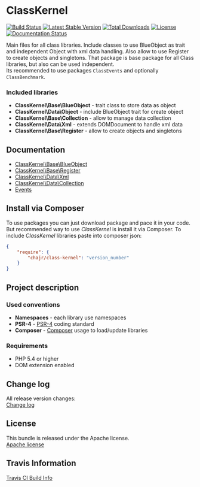 ClassKernel
============

[![Build Status](https://travis-ci.org/chajr/class-kernel.svg)](https://travis-ci.org/chajr/class-kernel)
[![Latest Stable Version](https://poser.pugx.org/chajr/class-kernel/v/stable.svg)](https://packagist.org/packages/chajr/class-kernel)
[![Total Downloads](https://poser.pugx.org/chajr/class-kernel/downloads.svg)](https://packagist.org/packages/chajr/class-kernel)
[![License](https://poser.pugx.org/chajr/class-kernel/license.svg)](https://packagist.org/packages/chajr/class-kernel)
[![Documentation Status](https://readthedocs.org/projects/class-kernel/badge/?version=latest)](https://readthedocs.org/projects/class-kernel/?badge=latest)

Main files for all class libraries. Include classes to use BlueObject as trait and
independent Object with xml data handling. Also allow to use Register to create
objects and singletons. That package is base package for all Class libraries, but
also can be used independent.  
Its recommended to use packages `ClassEvents` and optionally `ClassBenchmark`.

### Included libraries
* **ClassKernel\Base\BlueObject** - trait class to store data as object
* **ClassKernel\Data\Object** - include BlueObject trait for create object
* **ClassKernel\Base\Collection** - allow to manage data collection
* **ClassKernel\Data\Xml** - extends DOMDocument to handle xml data
* **ClassKernel\Base\Register** - allow to create objects and singletons

Documentation
--------------
* [ClassKernel\Base\BlueObject](https://github.com/chajr/class-kernel/wiki/ClassKernel_Base_BlueObject "BlueObject and Object")
* [ClassKernel\Base\Register](https://github.com/chajr/class-kernel/wiki/ClassKernel_Base_Register "Register")
* [ClassKernel\Data\Xml](https://github.com/chajr/class-kernel/wiki/ClassKernel_Data_Xml "Xml")
* [ClassKernel\Data\Collection](https://github.com/chajr/class-kernel/wiki/ClassKernel_Data_Collection "Collection")
* [Events](https://github.com/chajr/class-kernel/wiki/Events "Events")

Install via Composer
--------------
To use packages you can just download package and pace it in your code. But recommended
way to use _ClassKernel_ is install it via Composer. To include _ClassKernel_
libraries paste into composer json:

```json
{
    "require": {
        "chajr/class-kernel": "version_number"
    }
}
```

Project description
--------------

### Used conventions

* **Namespaces** - each library use namespaces
* **PSR-4** - [PSR-4](http://www.php-fig.org/psr/psr-4/) coding standard
* **Composer** - [Composer](https://getcomposer.org/) usage to load/update libraries

### Requirements

* PHP 5.4 or higher
* DOM extension enabled

Change log
--------------
All release version changes:  
[Change log](https://github.com/chajr/class-kernel/wiki/Change-log "Change log")

License
--------------
This bundle is released under the Apache license.  
[Apache license](https://github.com/chajr/class-kernel/LICENSE "Apache license")

Travis Information
--------------
[Travis CI Build Info](https://travis-ci.org/chajr/class-kernel)